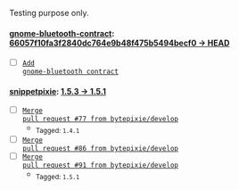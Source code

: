  Testing purpose only.

#### [gnome-bluetooth-contract](https://github.com/elementary/gnome-bluetooth-contract): [66057f10fa3f2840dc764e9b48f475b5494becf0 → HEAD](https://github.com/elementary/gnome-bluetooth-contract/compare/66057f10fa3f2840dc764e9b48f475b5494becf0...HEAD)

- [ ] [<code>Add gnome-bluetooth contract</code>](https://github.com/elementary/gnome-bluetooth-contract/commit/8dcd4d03dc7a7d487980fd8bc95af985dc4fff5c)

#### [snippetpixie](https://github.com/bytepixie/snippetpixie): [1.5.3 → 1.5.1](https://github.com/bytepixie/snippetpixie/compare/1.5.3...1.5.1)

- [ ] [<code>Merge pull request #77 from bytepixie/develop</code>](https://github.com/bytepixie/snippetpixie/commit/c584946e0cf66a45557fbddaf7dd771d1c1f218f)
  - <sub>Tagged: <code>1.4.1</code></sub>
- [ ] [<code>Merge pull request #86 from bytepixie/develop</code>](https://github.com/bytepixie/snippetpixie/commit/25a3097e3ac6ceb31ba9f82b4148d7259cf01238)
- [ ] [<code>Merge pull request #91 from bytepixie/develop</code>](https://github.com/bytepixie/snippetpixie/commit/16f498768fd30da4b69174723dfbe590fb75f199)
  - <sub>Tagged: <code>1.5.1</code></sub>
